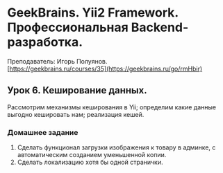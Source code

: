 # GeekBrains. Yii2 Framework. Профессиональная Backend-разработка.
Преподаватель: Игорь Полуянов.
<br>[https://geekbrains.ru/courses/35](https://geekbrains.ru/go/rmHbir)

## Урок 6. Кеширование данных.
Рассмотрим механизмы кеширования в Yii; определим какие данные выгодно кешировать нам; реализация кешей.

### Домашнее задание

1. Сделать функционал загрузки изображения к товару в админке, с автоматическим созданием уменьшенной копии.
2. Сделать локализацию хотя бы одной странички.